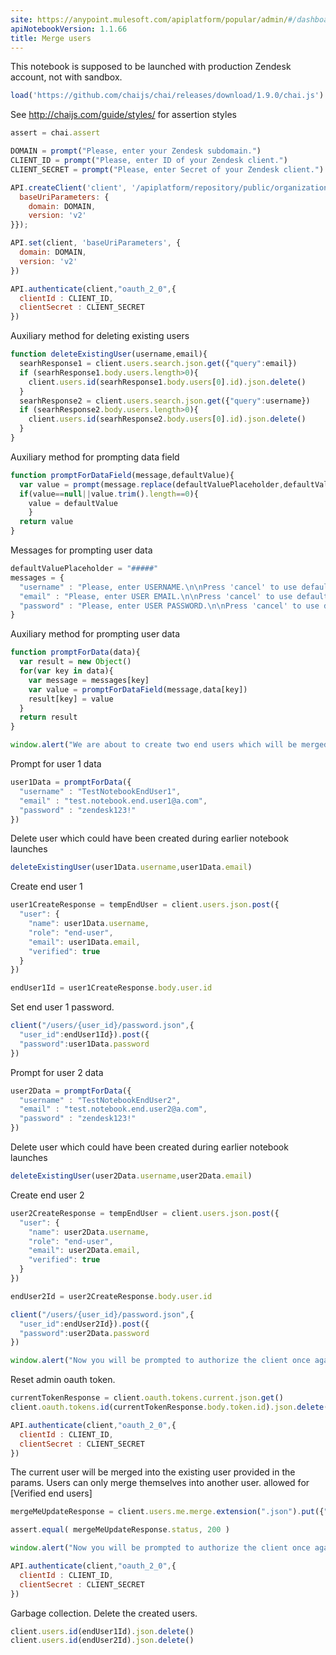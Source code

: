 ```yaml
---
site: https://anypoint.mulesoft.com/apiplatform/popular/admin/#/dashboard/apis/8077/versions/8266/portal/pages/6932/preview
apiNotebookVersion: 1.1.66
title: Merge users
---
```


This notebook is supposed to be launched with production Zendesk account, not with sandbox.

```javascript
load('https://github.com/chaijs/chai/releases/download/1.9.0/chai.js')
```

See http://chaijs.com/guide/styles/ for assertion styles

```javascript
assert = chai.assert
```

```javascript
DOMAIN = prompt("Please, enter your Zendesk subdomain.")
CLIENT_ID = prompt("Please, enter ID of your Zendesk client.")
CLIENT_SECRET = prompt("Please, enter Secret of your Zendesk client.")
```

```javascript
API.createClient('client', '/apiplatform/repository/public/organizations/30/apis/8077/versions/8266/definition',{
  baseUriParameters: {
    domain: DOMAIN,
    version: 'v2'
}});
```

```javascript
API.set(client, 'baseUriParameters', {
  domain: DOMAIN,
  version: 'v2'
})
```

```javascript
API.authenticate(client,"oauth_2_0",{
  clientId : CLIENT_ID,
  clientSecret : CLIENT_SECRET
})
```

Auxiliary method for deleting existing users

```javascript
function deleteExistingUser(username,email){
  searhResponse1 = client.users.search.json.get({"query":email})
  if (searhResponse1.body.users.length>0){
    client.users.id(searhResponse1.body.users[0].id).json.delete()
  }
  searhResponse2 = client.users.search.json.get({"query":username})
  if (searhResponse2.body.users.length>0){
    client.users.id(searhResponse2.body.users[0].id).json.delete()
  }
}
```

Auxiliary method for prompting data field

```javascript
function promptForDataField(message,defaultValue){
  var value = prompt(message.replace(defaultValuePlaceholder,defaultValue))
  if(value==null||value.trim().length==0){
    value = defaultValue
	}
  return value
}
```

Messages for prompting user data

```javascript
defaultValuePlaceholder = "#####"
messages = {
  "username" : "Please, enter USERNAME.\n\nPress 'cancel' to use default value: " + defaultValuePlaceholder,
  "email" : "Please, enter USER EMAIL.\n\nPress 'cancel' to use default value: " + defaultValuePlaceholder,
  "password" : "Please, enter USER PASSWORD.\n\nPress 'cancel' to use default value: " + defaultValuePlaceholder,
}
```

Auxiliary method for prompting user data

```javascript
function promptForData(data){
  var result = new Object()
  for(var key in data){
    var message = messages[key]
    var value = promptForDataField(message,data[key])
    result[key] = value
  }
  return result
}
```

```javascript
window.alert("We are about to create two end users which will be merged later on. You will be prompted to enter username, email and password for each of them.\n\nDuring execution Notebook will ask you to sign in under the first end user.")
```

Prompt for user 1 data

```javascript
user1Data = promptForData({
  "username" : "TestNotebookEndUser1",
  "email" : "test.notebook.end.user1@a.com",
  "password" : "zendesk123!"
})
```

Delete user which could have been created during earlier notebook launches

```javascript
deleteExistingUser(user1Data.username,user1Data.email)
```

Create end user 1

```javascript
user1CreateResponse = tempEndUser = client.users.json.post({
  "user": {
    "name": user1Data.username,
    "role": "end-user",
    "email": user1Data.email,
    "verified": true
  }
})
```

```javascript
endUser1Id = user1CreateResponse.body.user.id
```

Set end user 1 password.

```javascript
client("/users/{user_id}/password.json",{
  "user_id":endUser1Id}).post({
  "password":user1Data.password
})
```

Prompt for user 2 data

```javascript
user2Data = promptForData({
  "username" : "TestNotebookEndUser2",
  "email" : "test.notebook.end.user2@a.com",
  "password" : "zendesk123!"
})
```

Delete user which could have been created during earlier notebook launches

```javascript
deleteExistingUser(user2Data.username,user2Data.email)
```

Create end user 2

```javascript
user2CreateResponse = tempEndUser = client.users.json.post({
  "user": {
    "name": user2Data.username,
    "role": "end-user",
    "email": user2Data.email,
    "verified": true
  }
})
```

```javascript
endUser2Id = user2CreateResponse.body.user.id
```

```javascript
client("/users/{user_id}/password.json",{
  "user_id":endUser2Id}).post({
  "password":user2Data.password
})
```

```javascript
window.alert("Now you will be prompted to authorize the client once again. You are expected to enter credentials of your END USER.\n\nemail: " + user1Data.email +"\npassword: " + user1Data.password )
```

Reset admin oauth token.

```javascript
currentTokenResponse = client.oauth.tokens.current.json.get()
client.oauth.tokens.id(currentTokenResponse.body.token.id).json.delete()
```

```javascript
API.authenticate(client,"oauth_2_0",{
  clientId : CLIENT_ID,
  clientSecret : CLIENT_SECRET
})
```

The current user will be merged into the existing user provided in the params. Users can only merge themselves into another user.
allowed for  [Verified end users]

```javascript
mergeMeUpdateResponse = client.users.me.merge.extension(".json").put({"user": {"password": user2Data.password, "email": user2Data.email}})
```

```javascript
assert.equal( mergeMeUpdateResponse.status, 200 )
```

```javascript
window.alert("Now you will be prompted to authorize the client once again. You must enter your ADMIN credentials now.\n\nAs you are now signed in under END USER, you are not authorized to to reset authorization token via REST. Thus, you have to open " + DOMAIN + ".zendesk.com in your browser and sign out manually.")
```

```javascript
API.authenticate(client,"oauth_2_0",{
  clientId : CLIENT_ID,
  clientSecret : CLIENT_SECRET
})
```

Garbage collection. Delete the created users.

```javascript
client.users.id(endUser1Id).json.delete()
client.users.id(endUser2Id).json.delete()
```